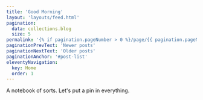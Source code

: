```yaml
---
title: 'Good Morning'
layout: 'layouts/feed.html'
pagination: 
  data: collections.blog
  size: 5
permalink: '{% if pagination.pageNumber > 0 %}/page/{{ pagination.pageNumber }}{% endif %}/index.html'
paginationPrevText: 'Newer posts'
paginationNextText: 'Older posts'
paginationAnchor: '#post-list'
eleventyNavigation:
  key: Home
  order: 1
---
```

A notebook of sorts. Let's put a pin in everything. 